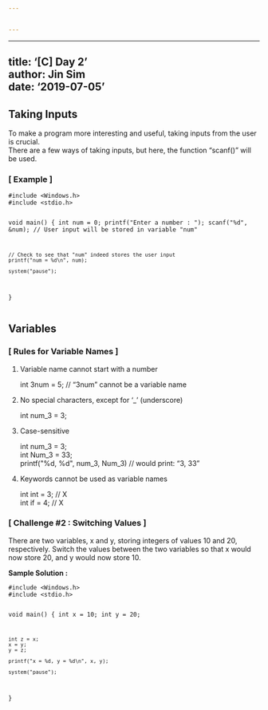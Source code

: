 ```yaml
---


---
```


<hr>
<h2 id="title-c-day-2author-jin-simdate-2019-07-05">title: ‘[C] Day 2’<br>
author: Jin Sim<br>
date: ‘2019-07-05’</h2>
<h2 id="taking-inputs">Taking Inputs</h2>
<p>To make a program more interesting and useful, taking inputs from the user is crucial.<br>
There are a few ways of taking inputs, but here, the function “scanf()” will be used.</p>
<h3 id="example-">[ Example ]</h3>
<pre><code>#include &lt;Windows.h&gt;
#include &lt;stdio.h&gt;

void main() {
    int num = 0;
    printf("Enter a number : ");
    scanf("%d", &amp;num); // User input will be stored in variable "num"
    
    // Check to see that "num" indeed stores the user input
    printf("num = %d\n", num);	

    system("pause");
}
</code></pre>
<h2 id="variables">Variables</h2>
<h3 id="rules-for-variable-names-">[ Rules for Variable Names ]</h3>
<ol>
<li>
<p>Variable name cannot start with a number</p>
<p>int 3num = 5;		// “3num” cannot be a variable name</p>
</li>
<li>
<p>No special characters, except for ‘_’ (underscore)</p>
<p>int num_3 = 3;</p>
</li>
<li>
<p>Case-sensitive</p>
<p>int num_3 = 3;<br>
int Num_3 = 33;<br>
printf("%d, %d", num_3, Num_3)		// would print: “3, 33”</p>
</li>
<li>
<p>Keywords cannot be used as variable names</p>
<p>int int = 3;		// X<br>
int if = 4;			// X</p>
</li>
</ol>
<h3 id="challenge-2--switching-values-">[ Challenge #2 : Switching Values ]</h3>
<p>There are two variables, x and y, storing integers of values 10 and 20, respectively. Switch the values between the two variables so that x would now store 20, and y would now store 10.</p>
<p><strong>Sample Solution :</strong></p>
<pre><code>#include &lt;Windows.h&gt;
#include &lt;stdio.h&gt;

void main() {
    int x = 10;
    int y = 20;
    
    int z = x;
    x = y;
    y = z;
    
    printf("x = %d, y = %d\n", x, y);
    
    system("pause");
}
</code></pre>

